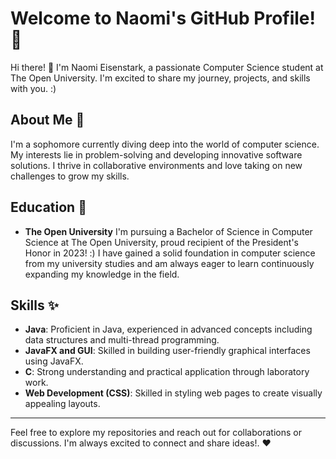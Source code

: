 # Welcome to Naomi's GitHub Profile! 🌷
Hi there! 👋 I'm Naomi Eisenstark, a passionate Computer Science student at The Open University. 
I'm excited to share my journey, projects, and skills with you. :)

## About Me 💅 
I'm a sophomore currently diving deep into the world of computer science. My interests lie in problem-solving and developing innovative software solutions. I thrive in collaborative environments and love taking on new challenges to grow my skills.

## Education 🌱 
- **The Open University**
  I'm pursuing a Bachelor of Science in Computer Science at The Open University, proud recipient of the President's Honor in 2023! :)
  I have gained a solid foundation in computer science from my university studies and am always eager to learn continuously expanding my knowledge in the field.

## Skills ✨
- **Java**: Proficient in Java, experienced in advanced concepts including data structures and multi-thread programming.
- **JavaFX and GUI**: Skilled in building user-friendly graphical interfaces using JavaFX.
- **C**: Strong understanding and practical application through laboratory work.
- **Web Development (CSS)**: Skilled in styling web pages to create visually appealing layouts.

--------------------------------------------------------------------------------------
Feel free to explore my repositories and reach out for collaborations or discussions.
I'm always excited to connect and share ideas!. ❤️

<!--
**NaomiEisen/NaomiEisen** is a ✨ _special_ ✨ repository because its `README.md` (this file) appears on your GitHub profile.

Here are some ideas to get you started:
## Hi there 👋
- 🔭 I’m currently working on ...
- 🌱 I’m currently learning ...
- 👯 I’m looking to collaborate on ...
- 🤔 I’m looking for help with ...
- 💬 Ask me about ...
- 📫 How to reach me: ...
- 😄 Pronouns: ...
- ⚡ Fun fact: ...
-->
